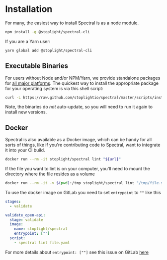 # Installation

For many, the easiest way to install Spectral is as a node module.

```bash
npm install -g @stoplight/spectral-cli
```

If you are a Yarn user:

```bash
yarn global add @stoplight/spectral-cli
```

## Executable Binaries

For users without Node and/or NPM/Yarn, we provide standalone packages for [all major platforms](https://github.com/stoplightio/spectral/releases). The quickest way to install the appropriate package for your operating system is via this shell script:

```bash
curl -L https://raw.github.com/stoplightio/spectral/master/scripts/install.sh | sh
```

Note, the binaries do _not_ auto-update, so you will need to run it again to install new versions.

## Docker

Spectral is also available as a Docker image, which can be handy for all sorts of things, like if you're contributing code to Spectral, want to integrate it into your CI build.

```bash
docker run --rm -it stoplight/spectral lint "${url}"
```

If the file you want to lint is on your computer, you'll need to mount the directory where the file resides as a volume

```bash
docker run --rm -it -v $(pwd):/tmp stoplight/spectral lint "/tmp/file.yaml"
```

To use the docker image on GitLab you need to set `entrypoint` to `""` like this

```yml
stages:
  - validate

validate_open-api:
  stage: validate
  image:
    name: stoplight/spectral
    entrypoint: [""]
  script:
    - spectral lint file.yaml
```

For more details about `entrypoint: [""]` see this issue on GitLab [here](https://gitlab.com/gitlab-org/gitlab-runner/-/issues/2692#note_50147081)
